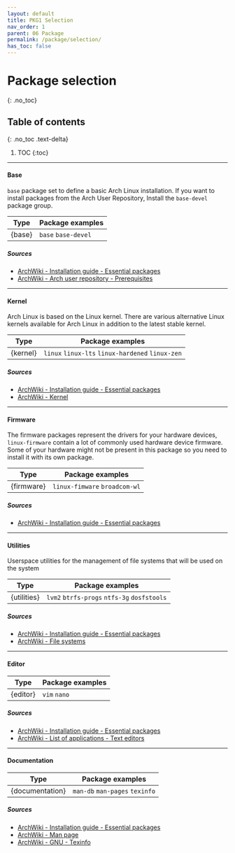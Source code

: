 ```yaml
---
layout: default
title: PKG1 Selection
nav_order: 1
parent: 06 Package
permalink: /package/selection/
has_toc: false
---
```


# Package selection
{: .no_toc}

## Table of contents
{: .no_toc .text-delta}

1. TOC
{:toc}

---

#### Base

`base` package set to define a basic Arch Linux installation. If you want to install packages from the Arch User Repository, Install the `base-devel` package group.

| Type             | Package examples                                 |
| ---------------- | ------------------------------------------------ |
| {base}           | `base` `base-devel`                              |


##### Sources
- [ArchWiki - Installation guide - Essential packages](https://wiki.archlinux.org/index.php/Installation_guide#Install_essential_packages)
- [ArchWiki - Arch user repository - Prerequisites](https://wiki.archlinux.org/index.php/Arch_User_Repository#Prerequisites)

---

#### Kernel

Arch Linux is based on the Linux kernel. There are various alternative Linux kernels available for Arch Linux in addition to the latest stable kernel.

| Type             | Package examples                                 |
| ---------------- | ------------------------------------------------ |
| {kernel}         | `linux` `linux-lts` `linux-hardened` `linux-zen` |

##### Sources
- [ArchWiki - Installation guide - Essential packages](https://wiki.archlinux.org/index.php/Installation_guide#Install_essential_packages)
- [ArchWiki - Kernel](https://wiki.archlinux.org/index.php/Kernel)

---

#### Firmware

The firmware packages represent the drivers for your hardware devices, `linux-firmware` contain a lot of commonly used hardware device firmware. Some of your hardware might not be present in this package so you need to install it with its own package.

| Type             | Package examples                                 |
| ---------------- | ------------------------------------------------ |
| {firmware}       | `linux-fimware` `broadcom-wl`                    |

##### Sources
- [ArchWiki - Installation guide - Essential packages](https://wiki.archlinux.org/index.php/Installation_guide#Install_essential_packages)

---

#### Utilities

Userspace utilities for the management of file systems that will be used on the system

| Type             | Package examples                                 |
| ---------------- | ------------------------------------------------ |
| {utilities}      | `lvm2` `btrfs-progs` `ntfs-3g` `dosfstools`      |

##### Sources
- [ArchWiki - Installation guide - Essential packages](https://wiki.archlinux.org/index.php/Installation_guide#Install_essential_packages)
- [ArchWiki - File systems](https://wiki.archlinux.org/index.php/File_systems)

---

#### Editor

| Type             | Package examples                                 |
| ---------------- | ------------------------------------------------ |
| {editor}         | `vim` `nano`                                     |

##### Sources
- [ArchWiki - Installation guide - Essential packages](https://wiki.archlinux.org/index.php/Installation_guide#Install_essential_packages)
- [ArchWiki - List of applications - Text editors](https://wiki.archlinux.org/index.php/List_of_applications#Text_editors)

---

#### Documentation

| Type             | Package examples                                 |
| ---------------- | ------------------------------------------------ |
| {documentation}  | `man-db` `man-pages` `texinfo`                   |

##### Sources
- [ArchWiki - Installation guide - Essential packages](https://wiki.archlinux.org/index.php/Installation_guide#Install_essential_packages)
- [ArchWiki - Man page](https://wiki.archlinux.org/index.php/Man_page)
- [ArchWiki - GNU - Texinfo](https://wiki.archlinux.org/index.php/GNU#Texinfo)
